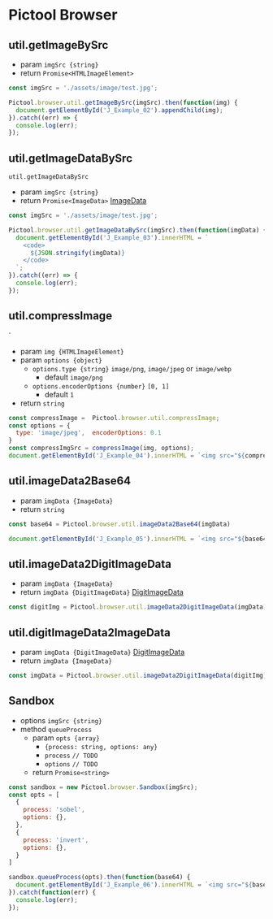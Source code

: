# Pictool Browser

## util.getImageBySrc

- param `imgSrc {string}`
- return `Promise<HTMLImageElement>`

```js
const imgSrc = './assets/image/test.jpg';

Pictool.browser.util.getImageBySrc(imgSrc).then(function(img) {
  document.getElementById('J_Example_02').appendChild(img);
}).catch((err) => {
  console.log(err);
});
```

## util.getImageDataBySrc

`util.getImageDataBySrc` 

- param `imgSrc {string}`
- return `Promise<ImageData>` [ImageData](https://developer.mozilla.org/en/docs/Web/API/ImageData/ImageData)

```js
const imgSrc = './assets/image/test.jpg';

Pictool.browser.util.getImageDataBySrc(imgSrc).then(function(imgData) {
  document.getElementById('J_Example_03').innerHTML = `
    <code>
      ${JSON.stringify(imgData)}
    </code>
  `;
}).catch((err) => {
  console.log(err);
});
```

## util.compressImage

`
- param `img {HTMLImageElement}`
- param `options {object}`
  - `options.type {string}`  `image/png`, `image/jpeg` or `image/webp`
    - default `image/png`
  - `options.encoderOptions {number}` `[0, 1]`
    - default `1`
- return `string`

```js
const compressImage =  Pictool.browser.util.compressImage;
const options = {
  type: 'image/jpeg',  encoderOptions: 0.1
}
const compressImgSrc = compressImage(img, options);
document.getElementById('J_Example_04').innerHTML = `<img src="${compressImgSrc}">`;
```


## util.imageData2Base64

- param `imgData {ImageData}`
- return `string`

```js
const base64 = Pictool.browser.util.imageData2Base64(imgData)

document.getElementById('J_Example_05').innerHTML = `<img src="${base64}">`;
```

## util.imageData2DigitImageData

- param `imgData {ImageData}`
- return `imgData {DigitImageData}` [DigitImageData](/page/en-US/file/digit.html#digit-digitimagedata)

```js
const digitImg = Pictool.browser.util.imageData2DigitImageData(imgData)
```

## util.digitImageData2ImageData


- param `imgData {DigitImageData}`  [DigitImageData](/page/zh/file/digit.html#digit-digitimagedata)
- return `imgData {ImageData}`

```js
const imgData = Pictool.browser.util.imageData2DigitImageData(digitImg)
```



## Sandbox

- options `imgSrc {string}`
- method `queueProcess`
  - param `opts {array}`
    - `{process: string, options: any}`
    - `process`  `// TODO`
    - `options`  `// TODO`
  - return `Promise<string>`


```js
const sandbox = new Pictool.browser.Sandbox(imgSrc);
const opts = [
  {
    process: 'sobel',
    options: {},
  },
  {
    process: 'invert',
    options: {},
  }
]

sandbox.queueProcess(opts).then(function(base64) {
  document.getElementById('J_Example_06').innerHTML = `<img src="${base64}" />`;
}).catch(function(err) {
  console.log(err);
});
```